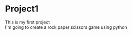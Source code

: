 # Project1
This is my first project 
<br>
I'm going to create a rock paper scissors game using python
